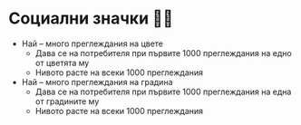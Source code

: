 # Социални значки 🧑‍🌾

* Най – много преглеждания на цвете&#x20;
  * Дава се на потребителя при първите 1000 преглеждания на едно от цветята му
  * Нивото расте на всеки 1000 преглеждания
* Най – много преглеждания на градина
  * Дава се на потребителя при първите 1000 преглеждания на една от градините му
  * Нивото расте на всеки 1000 преглеждания&#x20;
